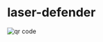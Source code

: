# laser-defender

<img src='https://chart.googleapis.com/chart?cht=qr&chl=https%3A%2F%2Fgithub.com%2Fcodeman27%2Flaser-defender%2Freleases%2Fdownload%2F1.0%2FLaserDefender.apk&chs=180x180&choe=UTF-8&chld=L|2' rel='nofollow' alt='qr code'><a href='http://www.qrcode-generator.de' border='0' style='cursor:default'  rel='nofollow'></a>
